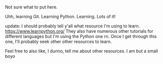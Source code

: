 Not sure what to put here.

Uhh, learning Git. Learning Python. Learning.
Lots of it!

update: I should probably tell y'all what resource I'm using to learn.
https://www.learnpython.org/
They also have numerous other tutorials for different languages but I'm using the Python one rn.
Once I get through this one, I'll probably seek other other resources to learn.

Feel free to also like, I dunno, tell me about other resources. I am but a small boyo
